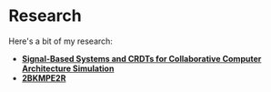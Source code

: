 # Research

Here's a bit of my research:

- **[Signal-Based Systems and CRDTs for Collaborative Computer Architecture Simulation](/pages/research/signal-based-systems-and-crdts-for-collaborative-computer-architecture-simulation.html)**
- **[2BKMPE2R](/pages/research/2bkmpe2r.html)**
